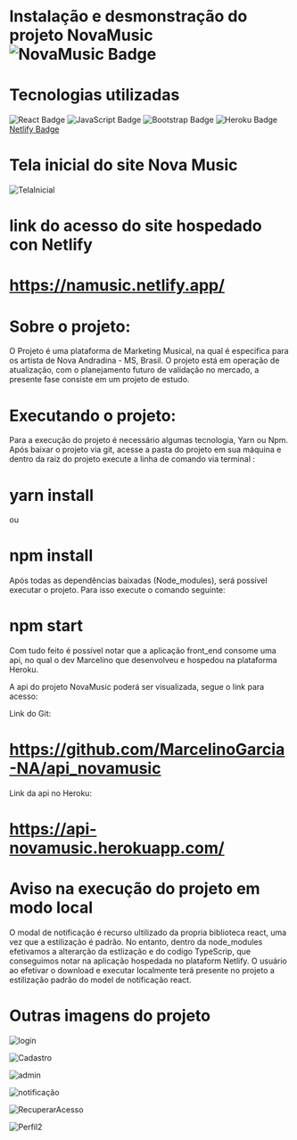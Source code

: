 # Instalação e desmonstração do projeto NovaMusic ![NovaMusic Badge](https://lh3.googleusercontent.com/a-/AOh14GhoVJCc7Joh5HHxaHCBP57zRAyg_9OHVul2FhCK=s96-c-rg-br100)

# Tecnologias utilizadas 
![React Badge](https://img.shields.io/badge/React-20232A?style=for-the-badge&logo=react&logoColor=61DAFB) ![JavaScript Badge]( https://img.shields.io/badge/JavaScript-F7DF1E?style=for-the-badge&logo=javascript&logoColor=black) ![Bootstrap Badge](https://img.shields.io/badge/Bootstrap-563D7C?style=for-the-badge&logo=bootstrap&logoColor=white) ![Heroku Badge](https://img.shields.io/badge/Heroku-430098?style=for-the-badge&logo=heroku&logoColor=white) [Netlify Badge](	https://img.shields.io/badge/Netlify-00C7B7?style=for-the-badge&logo=netlify&logoColor=white)

# Tela inicial do site Nova Music
![TelaInicial](https://user-images.githubusercontent.com/64509713/153658063-49323af4-6bfa-4bd9-b357-ddea46ed2c3d.png)

 # link do acesso do site hospedado con Netlify
 
 # https://namusic.netlify.app/

# Sobre o projeto:

O Projeto é uma plataforma de Marketing Musical, na qual é especifica para os artista de Nova Andradina - MS, Brasil. O projeto está em operação de atualização, com o planejamento futuro de validação no mercado, a presente fase consiste em um projeto de estudo.


# Executando o projeto: 

Para a execução do projeto é necessário algumas tecnologia, Yarn ou Npm. Após baixar o projeto via git, acesse a pasta do projeto em sua máquina e dentro da raiz do projeto execute a linha de comando via terminal :

# yarn install 

ou 

# npm install

Após todas as dependências baixadas (Node_modules), será possível executar o projeto. Para isso execute o comando seguinte:

# npm start 

Com tudo feito é possível notar que a aplicação front_end consome uma api, no qual o dev Marcelino que desenvolveu e hospedou na plataforma Heroku. 

A api do projeto NovaMusic poderá ser visualizada, segue o link para acesso:

Link do Git:
# https://github.com/MarcelinoGarcia-NA/api_novamusic

Link da api no Heroku:

# https://api-novamusic.herokuapp.com/

# Aviso na execução do projeto em modo local

O modal de notificação é recurso ultilizado da propria biblioteca react, uma vez que a estilização é padrão. No entanto, dentro da node_modules efetivamos a alterarção da estlização e do codigo TypeScrip, que conseguimos notar na aplicação hospedada no plataform Netlify. O usuário ao efetivar o download e executar localmente terá presente no projeto a estilização padrão do model de notificação react.

# Outras imagens do projeto

![login](https://user-images.githubusercontent.com/64509713/153660440-fb8852e2-ea9c-40cc-b1df-6905c529b383.png)

![Cadastro](https://user-images.githubusercontent.com/64509713/153660567-2d17b4af-a3f3-41b8-9a9b-a02c7fa84f86.png)

![admin](https://user-images.githubusercontent.com/64509713/153660725-1fb75e87-88a4-4eeb-9bcd-bb9dd8cc4ecf.png)

![notificação](https://user-images.githubusercontent.com/64509713/153660910-83c550af-c93a-4c8d-946c-8792bd2b8f8c.png)

![RecuperarAcesso](https://user-images.githubusercontent.com/64509713/153661113-75ca23c7-76a9-41f0-b5a9-dfe5c7b29a51.png)

![Perfil2](https://user-images.githubusercontent.com/64509713/153661129-92fabbe7-b4fb-4e83-a711-56ec704f5775.png)



